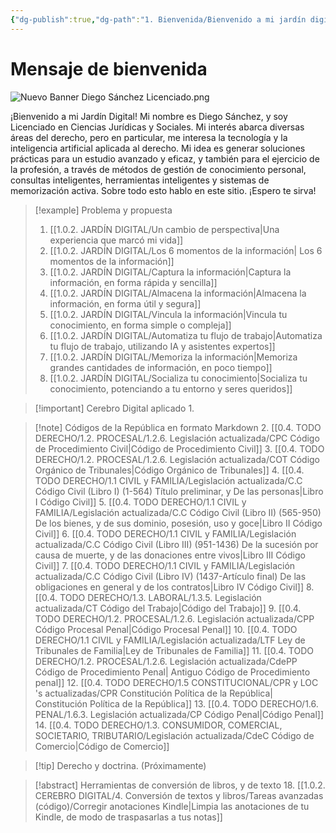 ```yaml
---
{"dg-publish":true,"dg-path":"1. Bienvenida/Bienvenido a mi jardín digital.md","permalink":"/1-bienvenida/bienvenido-a-mi-jardin-digital/","tags":["CerebroDigital","gardenEntry"]}
---
```



# Mensaje de bienvenida

![Nuevo Banner Diego Sánchez Licenciado.png](/img/user/1.0.2.%20CEREBRO%20DIGITAL/2.%20S%C3%A9%20el%20estudiante%20definitivo/ANEXOS/Nuevo%20Banner%20Diego%20S%C3%A1nchez%20Licenciado.png)

¡Bienvenido a mi Jardín Digital! Mi nombre es Diego Sánchez, y soy Licenciado en Ciencias Jurídicas y Sociales. 
Mi interés abarca diversas áreas del derecho, pero en particular, me interesa la tecnología y la inteligencia artificial aplicada al derecho. 
Mi idea es generar soluciones prácticas para un estudio avanzado y eficaz, y también para el ejercicio de la profesión, a través de métodos de gestión de conocimiento personal, consultas inteligentes, herramientas inteligentes y sistemas de memorización activa. 
Sobre todo esto hablo en este sitio. ¡Espero te sirva!

> [!example] Problema y propuesta
> 1. [[1.0.2. JARDÍN DIGITAL/Un cambio de perspectiva\|Una experiencia que marcó mi vida]]
> 2. [[1.0.2. JARDÍN DIGITAL/Los 6 momentos de la información\| Los 6 momentos de la información]]
> 3. [[1.0.2. JARDÍN DIGITAL/Captura la información\|Captura la información, en forma rápida y sencilla]]
> 4. [[1.0.2. JARDÍN DIGITAL/Almacena la información\|Almacena la información, en forma útil y segura]]
> 5. [[1.0.2. JARDÍN DIGITAL/Vincula la información\|Vincula tu conocimiento, en forma simple o compleja]]
> 6. [[1.0.2. JARDÍN DIGITAL/Automatiza tu flujo de trabajo\|Automatiza tu flujo de trabajo, utilizando IA y asistentes expertos]]
> 7. [[1.0.2. JARDÍN DIGITAL/Memoriza la información\|Memoriza grandes cantidades de información, en poco tiempo]]
> 8. [[1.0.2. JARDÍN DIGITAL/Socializa tu conocimiento\|Socializa tu conocimiento, potenciando a tu entorno y seres queridos]]
> 

> [!important] Cerebro Digital aplicado
> 1. 


> [!note] Códigos de la República en formato Markdown
> 2. [[0.4. TODO DERECHO/1.2. PROCESAL/1.2.6. Legislación actualizada/CPC Código de Procedimiento Civil\|Código de Procedimiento Civil]]
> 3. [[0.4. TODO DERECHO/1.2. PROCESAL/1.2.6. Legislación actualizada/COT Código Orgánico de Tribunales\|Código Orgánico de Tribunales]]
> 4. [[0.4. TODO DERECHO/1.1 CIVIL y FAMILIA/Legislación actualizada/C.C Código Civil (Libro I) (1-564) Título preliminar, y De las personas\|Libro I Código Civil]]
> 5. [[0.4. TODO DERECHO/1.1 CIVIL y FAMILIA/Legislación actualizada/C.C Código Civil (Libro II) (565-950) De los bienes, y de sus dominio, posesión, uso y goce\|Libro II Código Civil]]
> 6. [[0.4. TODO DERECHO/1.1 CIVIL y FAMILIA/Legislación actualizada/C.C Código Civil (Libro III) (951-1436)  De la sucesión por causa de muerte, y de las donaciones entre vivos\|Libro III Código Civil]]
> 7. [[0.4. TODO DERECHO/1.1 CIVIL y FAMILIA/Legislación actualizada/C.C Código Civil (Libro IV) (1437-Artículo final) De las obligaciones en general y de los contratos\|Libro IV Código Civil]]
> 8. [[0.4. TODO DERECHO/1.3. LABORAL/1.3.5. Legislación actualizada/CT Código del Trabajo\|Código del Trabajo]]
> 9. [[0.4. TODO DERECHO/1.2. PROCESAL/1.2.6. Legislación actualizada/CPP Código Procesal Penal\|Código Procesal Penal]]
> 10. [[0.4. TODO DERECHO/1.1 CIVIL y FAMILIA/Legislación actualizada/LTF Ley de Tribunales de Familia\|Ley de Tribunales de Familia]]
> 11. [[0.4. TODO DERECHO/1.2. PROCESAL/1.2.6. Legislación actualizada/CdePP Código de Procedimiento Penal\| Antiguo Código de Procedimiento penal]]
> 12. [[0.4. TODO DERECHO/1.5 CONSTITUCIONAL/CPR y LOC 's actualizadas/CPR Constitución Política de la República\| Constitución Política de la República]]
> 13. [[0.4. TODO DERECHO/1.6. PENAL/1.6.3. Legislación actualizada/CP Código Penal\|Código Penal]]
> 14. [[0.4. TODO DERECHO/1.3. CONSUMIDOR, COMERCIAL, SOCIETARIO, TRIBUTARIO/Legislación actualizada/CdeC Código de Comercio\|Código de Comercio]]

> [!tip] Derecho y doctrina. (Próximamente)

> [!abstract] Herramientas de conversión de libros, y de texto
> 18. [[1.0.2. CEREBRO DIGITAL/4. Conversión de textos y libros/Tareas avanzadas (código)/Corregir anotaciones Kindle\|Limpia las anotaciones de tu Kindle, de modo de traspasarlas a tus notas]]
